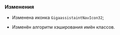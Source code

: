 ### Изменения

- Изменена иконка `GigaassistaintNavIcon32`;

- Изменён алгоритм хэширования имён классов.
